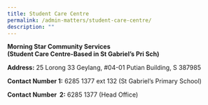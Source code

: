 ```yaml
---
title: Student Care Centre
permalink: /admin-matters/student-care-centre/
description: ""
---
```

**Morning Star Community Services  
(Student Care Centre-Based in St Gabriel’s Pri Sch)**

**Address:** 25 Lorong 33 Geylang, #04-01 Putian Building, S 387985

**Contact Number 1:** 6285 1377 ext 132 (St Gabriel’s Primary School)

**Contact Number  2:** 6285 1377 (Head Office)